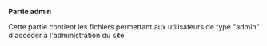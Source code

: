 **Partie admin**

Cette partie contient les fichiers permettant aux utilisateurs de type "admin" d'accéder à l'administration du site
